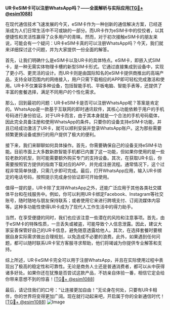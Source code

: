 **UR卡eSIM卡可以注册WhatsApp吗？——全面解析与实际应用[[TG💪+ @esim1088](https://t.me/s/esim1088)]**

在现代通信技术飞速发展的今天，eSIM卡作为一种创新的通信解决方案，已经逐渐成为人们日常生活中不可或缺的一部分。而UR卡作为eSIM卡中的佼佼者，以其便捷性和灵活性赢得了众多用户的青睐。然而，对于初次接触eSIM卡的朋友来说，可能会有一个疑问：UR卡eSIM卡真的可以注册WhatsApp吗？今天，我们就来详细探讨这个问题，并为大家提供一份全面的解答。

首先，让我们明确什么是eSIM卡以及UR卡的具体特点。eSIM卡，即嵌入式SIM卡，是一种无需实体物理卡槽的新型SIM卡形式。它通过直接集成到设备中，实现了更小巧、更灵活的设计。而UR卡则是由国际知名的eSIM卡提供商推出的高端产品，支持全球范围内的网络接入，用户只需下载相应的APP即可轻松完成激活和使用。UR卡不仅兼容多种设备，包括智能手机、平板电脑、智能手表等，还提供了丰富的套餐选择，满足不同用户的个性化需求。

那么，回到最初的问题：UR卡eSIM卡是否可以注册WhatsApp呢？答案是肯定的。WhatsApp是一款基于互联网的即时通讯软件，其核心功能依赖于用户的手机号码进行身份验证。对于UR卡而言，由于其本身就是一个合法的手机号码载体，因此完全具备注册和使用WhatsApp的条件。只要你的设备支持eSIM卡功能，并且已经成功激活了UR卡，就可以顺利安装并登录WhatsApp账户。这为那些需要频繁更换设备或旅行的用户提供了极大的便利。

接下来，我们来聊聊如何具体操作。首先，你需要确保自己的设备支持eSIM卡功能。目前市面上大多数新款智能手机都已内置了这一功能，但如果你使用的是一些较老款的机型，则可能需要额外购买专门的支持设备。其次，在获取UR卡后，你需要按照官方提供的指南下载对应的APP，并完成注册流程。通常情况下，这个过程非常简单快捷，只需几步即可完成。最后，打开WhatsApp应用，输入UR卡绑定的电话号码，按照提示完成身份验证即可开始使用。

值得一提的是，UR卡除了支持WhatsApp之外，还能广泛应用于其他各类社交媒体平台和在线服务中。例如，你可以利用UR卡绑定Facebook、Instagram等社交账号，随时随地与朋友保持联系；或者使用它来进行跨境支付、订阅流媒体内容等。这种多功能性使得UR卡成为了现代人工作生活中的得力助手。

当然，在享受便捷的同时，我们也应该注意一些潜在的风险和注意事项。首先，由于eSIM卡的特殊性质，一旦丢失或被盗，可能导致个人信息泄露。因此，建议大家妥善保管好自己的UR卡信息，避免随意透露给他人。其次，在选择套餐时要根据自身实际需求做出合理规划，以免造成不必要的浪费。此外，如果遇到任何问题，都可以随时联系UR卡官方客服寻求帮助，他们将竭诚为你提供专业解答和支持。

综上所述，UR卡eSIM卡完全可以用于注册WhatsApp，并且在实际使用过程中表现出了极高的稳定性和可靠性。无论是商务人士还是普通消费者，都可以从中获得诸多好处。如果你还在犹豫是否尝试这款产品，不妨亲自体验一番，相信它定会给你带来意想不到的惊喜！[[TG💪+ @esim1088](https://t.me/s/esim1088)]

最后，请记住我们的口号：“让连接更加自由！”无论身在何处，只要有UR卡相伴，你的世界将变得更加广阔。现在就行动起来吧，开启属于你的全新通信时代！[[TG💪+ @esim1088](https://t.me/s/esim1088)] ![Image](https://i.postimg.cc/4NQfJmqS/Snipaste-2025-05-13-00-14-12.png)